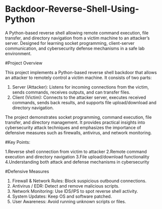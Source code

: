 # Backdoor-Reverse-Shell-Using-Python
A Python-based reverse shell allowing remote command execution, file transfer, and directory navigation from a victim machine to an attacker’s server. Designed for learning socket programming, client-server communication, and cybersecurity defense mechanisms in a safe lab environment.

#Project Overview

This project implements a Python-based reverse shell backdoor that allows an attacker to remotely control a victim machine. It consists of two parts:
   1. Server (Attacker): Listens for incoming connections from the victim, sends commands, receives outputs, and can transfer files.
   2. Client (Victim): Connects to the attacker server, executes received commands, sends back results, and supports file upload/download and directory navigation.

The project demonstrates socket programming, command execution, file transfer, and directory management. It provides practical insights into cybersecurity attack techniques and emphasizes the importance of defensive measures such as firewalls, antivirus, and network monitoring.

#Key Points:

1.Reverse shell connection from victim to attacker
2.Remote command execution and directory navigation
3.File upload/download functionality
4.Understanding both attack and defense mechanisms in cybersecurity

#Defensive Measures
1. Firewall & Network Rules: Block suspicious outbound connections.
2. Antivirus / EDR: Detect and remove malicious scripts.
3. Network Monitoring: Use IDS/IPS to spot reverse shell activity.
4. System Updates: Keep OS and software patched.
5. User Awareness: Avoid running unknown scripts or files.
